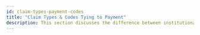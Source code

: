 ```yaml
---
id: claim-types-payment-codes
title: "Claim Types & Codes Tying to Payment"
description: This section discusses the difference between institutional claims and professional claims, and describes the codes that typically tie to payments on each claim type.
---
```


